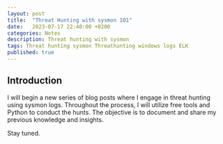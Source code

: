 ```yaml
---
layout: post
title:  "Threat Hunting with sysmon 101"
date:   2023-07-17 22:40:00 +0200
categories: Notes
description: Threat hunting with sysmon 
tags: Threat hunting sysmon Threathunting windows logs ELK
published: true
---
```

## **Introduction**

I will begin a new series of blog posts where I engage in threat hunting using sysmon logs. Throughout the process, I will utilize free tools and Python to conduct the hunts. The objective is to document and share my previous knowledge and insights.





Stay tuned.

